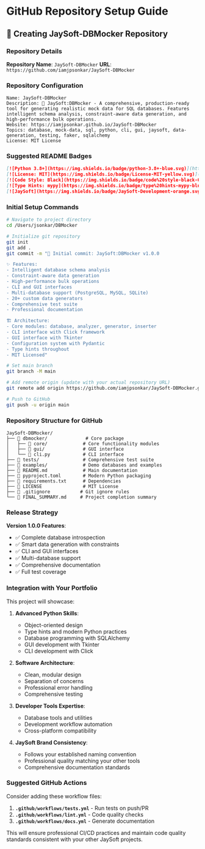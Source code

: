 # GitHub Repository Setup Guide

## 🚀 Creating JaySoft-DBMocker Repository

### Repository Details

**Repository Name**: `JaySoft-DBMocker`
**URL**: `https://github.com/iamjpsonkar/JaySoft-DBMocker`

### Repository Configuration

```
Name: JaySoft-DBMocker
Description: 🎲 JaySoft:DBMocker - A comprehensive, production-ready tool for generating realistic mock data for SQL databases. Features intelligent schema analysis, constraint-aware data generation, and high-performance bulk operations.
Website: https://iamjpsonkar.github.io/JaySoft-DBMocker
Topics: database, mock-data, sql, python, cli, gui, jaysoft, data-generation, testing, faker, sqlalchemy
License: MIT License
```

### Suggested README Badges

```markdown
[![Python 3.8+](https://img.shields.io/badge/python-3.8+-blue.svg)](https://www.python.org/downloads/)
[![License: MIT](https://img.shields.io/badge/License-MIT-yellow.svg)](https://opensource.org/licenses/MIT)
[![Code Style: Black](https://img.shields.io/badge/code%20style-black-000000.svg)](https://github.com/psf/black)
[![Type Hints: mypy](https://img.shields.io/badge/type%20hints-mypy-blue.svg)](http://mypy-lang.org/)
[![JaySoft](https://img.shields.io/badge/JaySoft-Development-orange.svg)](https://github.com/iamjpsonkar)
```

### Initial Setup Commands

```bash
# Navigate to project directory
cd /Users/jsonkar/DBMocker

# Initialize git repository
git init
git add .
git commit -m "🎉 Initial commit: JaySoft:DBMocker v1.0.0

✨ Features:
- Intelligent database schema analysis
- Constraint-aware data generation
- High-performance bulk operations
- CLI and GUI interfaces
- Multi-database support (PostgreSQL, MySQL, SQLite)
- 20+ custom data generators
- Comprehensive test suite
- Professional documentation

🏗️ Architecture:
- Core modules: database, analyzer, generator, inserter
- CLI interface with Click framework
- GUI interface with Tkinter
- Configuration system with Pydantic
- Type hints throughout
- MIT Licensed"

# Set main branch
git branch -M main

# Add remote origin (update with your actual repository URL)
git remote add origin https://github.com/iamjpsonkar/JaySoft-DBMocker.git

# Push to GitHub
git push -u origin main
```

### Repository Structure for GitHub

```
JaySoft-DBMocker/
├── 📁 dbmocker/              # Core package
│   ├── 📁 core/             # Core functionality modules
│   ├── 📁 gui/              # GUI interface
│   └── 📄 cli.py            # CLI interface
├── 📁 tests/                # Comprehensive test suite
├── 📁 examples/             # Demo databases and examples
├── 📄 README.md             # Main documentation
├── 📄 pyproject.toml        # Modern Python packaging
├── 📄 requirements.txt      # Dependencies
├── 📄 LICENSE               # MIT License
├── 📄 .gitignore           # Git ignore rules
└── 📄 FINAL_SUMMARY.md     # Project completion summary
```

### Release Strategy

**Version 1.0.0 Features**:

-   ✅ Complete database introspection
-   ✅ Smart data generation with constraints
-   ✅ CLI and GUI interfaces
-   ✅ Multi-database support
-   ✅ Comprehensive documentation
-   ✅ Full test coverage

### Integration with Your Portfolio

This project will showcase:

1. **Advanced Python Skills**:

    - Object-oriented design
    - Type hints and modern Python practices
    - Database programming with SQLAlchemy
    - GUI development with Tkinter
    - CLI development with Click

2. **Software Architecture**:

    - Clean, modular design
    - Separation of concerns
    - Professional error handling
    - Comprehensive testing

3. **Developer Tools Expertise**:

    - Database tools and utilities
    - Development workflow automation
    - Cross-platform compatibility

4. **JaySoft Brand Consistency**:
    - Follows your established naming convention
    - Professional quality matching your other tools
    - Comprehensive documentation standards

### Suggested GitHub Actions

Consider adding these workflow files:

1. **`.github/workflows/tests.yml`** - Run tests on push/PR
2. **`.github/workflows/lint.yml`** - Code quality checks
3. **`.github/workflows/docs.yml`** - Generate documentation

This will ensure professional CI/CD practices and maintain code quality standards consistent with your other JaySoft projects.
